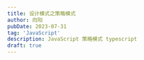 ```yaml
---
title: 设计模式之策略模式
author: 向阳
pubDate: 2023-07-31
tag: 'JavaScript'
description: JavaScript 策略模式 typescript
draft: true
---
```


